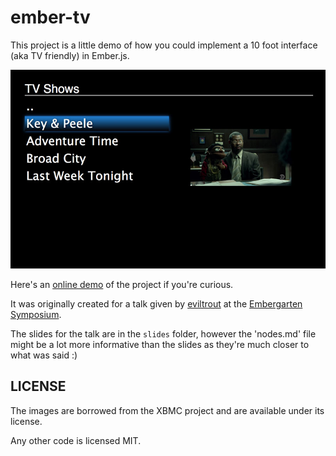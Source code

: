 # ember-tv

This project is a little demo of how you could implement a 10 foot
interface (aka TV friendly) in Ember.js.

![Screenshot](https://raw.githubusercontent.com/eviltrout/ember-tv/master/slides/screenshot.jpg)

Here's an [online demo](http://embertv.eviltrout.com) of the project if you're curious.

It was originally created for a talk given by [eviltrout](http://eviltrout.com)
at the [Embergarten Symposium](https://unspace.ca/embergarten/).

The slides for the talk are in the `slides` folder, however the 'nodes.md'
file might be a lot more informative than the slides as they're much closer
to what was said :)

## LICENSE

The images are borrowed from the XBMC project and are available under
its license.

Any other code is licensed MIT.
